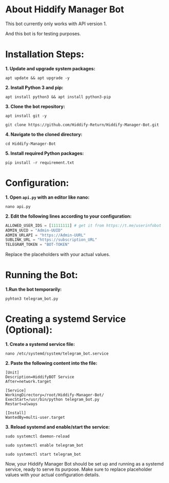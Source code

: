 # About Hiddify Manager Bot

This bot currently only works with API version 1.

And this bot is for testing purposes.

# Installation Steps:

<b>1. Update and upgrade system packages:</b>

`apt update && apt upgrade -y`

<b>2. Install Python 3 and pip:</b>

`apt install python3 && apt install python3-pip`

<b>3. Clone the bot repository:</b>

`apt install git -y`

`git clone https://github.com/Hiddify-Return/Hiddify-Manager-Bot.git`

<b>4. Navigate to the cloned directory:</b>

`cd Hiddify-Manager-Bot`

<b>5. Install required Python packages:</b>

`pip install -r requirement.txt`

# Configuration:

<b>1. Open `api.py` with an editor like nano:</b>

`nano api.py`

<b>2. Edit the following lines according to your configuration:</b>

```python
ALLOWED_USER_IDS = [11111111] # get it from https://t.me/userinfobot
ADMIN_UUID = "Admin-UUID"
ADMIN_URLAPI = "https://Admin-UURL"
SUBLINK_URL = "https://subscription_URL"
TELEGRAM_TOKEN = "BOT-TOKEN"
```
Replace the placeholders with your actual values.

# Running the Bot:

<b>1.Run the bot temporarily:</b>

`pyhton3 telegram_bot.py`

# Creating a systemd Service (Optional):
<b>1. Create a systemd service file:</b>

`nano /etc/systemd/system/telegram_bot.service`

<b>2. Paste the following content into the file:</b>

```
[Unit]
Description=HiddifyBOT Service
After=network.target

[Service]
WorkingDirectory=/root/Hiddify-Manager-Bot/
ExecStart=/usr/bin/python telegram_bot.py
Restart=always

[Install]
WantedBy=multi-user.target
``` 
<b>3. Reload systemd and enable/start the service:</b>

`sudo systemctl daemon-reload`

`sudo systemctl enable telegram_bot`

`sudo systemctl start telegram_bot`

Now, your Hiddify Manager Bot should be set up and running as a systemd service, ready to serve its purpose. Make sure to replace placeholder values with your actual configuration details.
